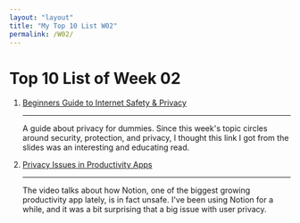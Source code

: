 ```yaml
---
layout: "layout"
title: "My Top 10 List W02"
permalink: /W02/
---
```

# Top 10 List of Week 02

1. [Beginners Guide to Internet Safety & Privacy](https://choosetoencrypt.com/privacy/complete-beginners-guide-to-internet-safety-privacy/)
    <hr>
    A guide about privacy for dummies. Since this week's topic circles around security, protection, and privacy, I thought this link I got from the slides was an interesting and educating read. 

2. [Privacy Issues in Productivity Apps](https://www.youtube.com/watch?v=HhWUjp5pD0g)
    <hr>
    The video talks about how Notion, one of the biggest growing productivity app lately, is in fact unsafe. I've been using Notion for a while, and it was a bit surprising that a big issue with user privacy. 

